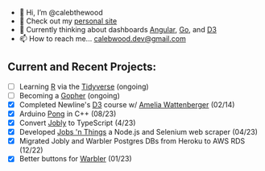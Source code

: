 - 👋 Hi, I’m @calebthewood
- 👀 Check out my [personal site](https://www.calebwood.dev/)
- 🥞 Currently thinking about dashboards [Angular](https://angular.dev/), [Go](https://go.dev/), and [D3](https://www.newline.co/courses/fullstack-d3-masterclass)
- 📫 How to reach me... calebwood.dev@gmail.com

## Current and Recent Projects:
- [ ] Learning [R](https://www.r-project.org/) via the [Tidyverse](https://www.tidyverse.org/) (ongoing)
- [ ] Becoming a [Gopher](https://github.com/calebthewood/going) (ongoing)
- [x] Completed Newline's [D3](https://github.com/calebthewood/newline-d3) course w/ [Amelia Wattenberger](https://wattenberger.com/) (02/14)
- [x] Arduino [Pong](https://github.com/calebthewood/Arduino/tree/main/pong) in C++ (08/23)
- [x] Convert [Jobly](https://github.com/calebthewood/jobly-frontend) to TypeScript (4/23)
- [x] Developed [Jobs 'n Things](https://github.com/calebthewood/jobs-n-things) a Node.js and Selenium web scraper (04/23)
- [x] Migrated Jobly and Warbler Postgres DBs from Heroku to AWS RDS (12/22)
- [x] Better buttons for [Warbler](https://github.com/calebthewood/flask-warbler) (01/23)

<!---
calebthewood/calebthewood is a ✨ special ✨ repository because its `README.md` (this file) appears on your GitHub profile.
You can click the Preview link to take a look at your changes.
--->
